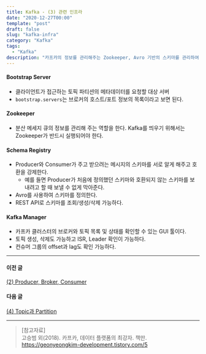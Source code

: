 ```yaml
---
title: Kafka - (3) 관련 인프라
date: "2020-12-27T00:00"
template: "post"
draft: false
slug: "kafka-infra"
category: "Kafka"
tags:
  - "Kafka"
description: "카프카의 정보를 관리해주는 Zookeeper, Avro 기반의 스키마를 관리하여 스키마를 강제해주는 Schema Registry 등이 대표적으로 카프카와 관련된 인프라이다."
---
```


#### Bootstrap Server
- 클라이언트가 접근하는 토픽 파티션의 메타데이터를 요청할 대상 서버
- `bootstrap.servers`는 브로커의 호스트/포트 정보의 목록이라고 보면 된다.

#### Zookeeper
-  분산 메세지 큐의 정보를 관리해 주는 역할을 한다. Kafka를 띄우기 위해서는 Zookeeper가 반드시 실행되어야 한다.

#### Schema Registry
- Producer와 Consumer가 주고 받으려는 메시지의 스키마를 서로 알게 해주고 호환을 강제한다.
  * 예를 들면 Producer가 처음에 정의했던 스키마와 호환되지 않는 스키마를 보내려고 할 때 보낼 수 없게 막아준다.
- Avro를 사용하여 스키마를 정의한다.
- REST API로 스키마를 조회/생성/삭제 가능하다.

#### Kafka Manager
- 카프카 클러스터의 브로커와 토픽 목록 및 상태를 확인할 수 있는 GUI 툴이다.
- 토픽 생성, 삭제도 가능하고 ISR, Leader 확인이 가능하다.
- 컨슈머 그룹의 offset과 lag도 확인 가능하다.

---

#### 이전 글
[(2) Producer, Broker, Consumer](https://tillog.netlify.app/posts/kafka-producer-broker-consumer)

#### 다음 글
[(4) Topic과 Partition](https://tillog.netlify.app/posts/kafka-topic-partition)

---

> [참고자료]  
> 고승범 외(2018). 카프카, 데이터 플랫폼의 최강자. 책만.  
> https://geonyeongkim-development.tistory.com/5  